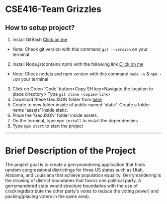 # CSE416-Team Grizzles

## How to setup project?

1. Install GitBash [Click on me](https://git-scm.com/downloads)

-   Note: Check git version with this command `git --version` on your terminal

2. Install Node.js(contains npm) with the following link [Click on me](https://nodejs.org/en/)

-   Note: Check nodejs and npm version with this command `node -v` & `npm -v`on your terminal

3. Click on Green 'Code' button>Copy SH key>Navigate the location to place directory> Type `git clone <copied-link>`
4. Download these GeoJSON folder from [here](https://drive.google.com/file/d/1xOMn5QQa-3xoVamZJd2B9jhKpMsplseL/view?usp=sharing)
5. Create to new folder inside of public named 'static'. Create a folder name 'assets' inside static.
6. Place the 'GeoJSON' folder inside assets.
7. On the terminal, type `npm install` to install the dependencies
8. Type `npm start` to start the project

---

# Brief Description of the Project

The project goal is to create a gerrymandering application that finds random congressional districtings for three US states such as Utah, Alabama, and Louisiana that achieve population equality. Gerrymandering is the drawing of district boundaries that favors one political party. A gerrymandered state would structure boundaries with the use of cracking(distribute the other party's votes to reduce the voting power) and packing(placing voters in the same area).
